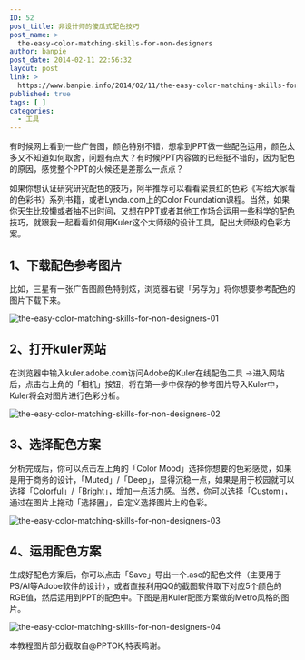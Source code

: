 ```yaml
---
ID: 52
post_title: 非设计师的傻瓜式配色技巧
post_name: >
  the-easy-color-matching-skills-for-non-designers
author: banpie
post_date: 2014-02-11 22:56:32
layout: post
link: >
  https://www.banpie.info/2014/02/11/the-easy-color-matching-skills-for-non-designers/
published: true
tags: [ ]
categories:
  - 工具
---
```

有时候网上看到一些广告图，颜色特别不错，想拿到PPT做一些配色运用，颜色太多又不知道如何取舍，问题有点大？有时候PPT内容做的已经挺不错的，因为配色的原因，感觉整个PPT的火候还是差那么一点点？	

如果你想认证研究研究配色的技巧，阿半推荐可以看看梁景红的色彩《写给大家看的色彩书》系列书籍，或者Lynda.com上的Color Foundation课程。当然，如果你天生比较懒或者抽不出时间，又想在PPT或者其他工作场合运用一些科学的配色技巧，就跟我一起看看如何用Kuler这个大师级的设计工具，配出大师级的色彩方案。	

## 1、下载配色参考图片	

比如，三星有一张广告图颜色特别炫，浏览器右键「另存为」将你想要参考配色的图片下载下来。	

![the-easy-color-matching-skills-for-non-designers-01](http://7arnhx.com1.z0.glb.clouddn.com/wp-content/uploads/2014/02/the-easy-color-matching-skills-for-non-designers-01.jpg)

## 2、打开kuler网站		

在浏览器中输入kuler.adobe.com访问Adobe的Kuler在线配色工具 -&gt;进入网站后，点击右上角的「相机」按钮，将在第一步中保存的参考图片导入Kuler中，Kuler将会对图片进行色彩分析。		

![the-easy-color-matching-skills-for-non-designers-02](http://7arnhx.com1.z0.glb.clouddn.com/wp-content/uploads/2014/02/the-easy-color-matching-skills-for-non-designers-02.png)

## 3、选择配色方案		

分析完成后，你可以点击左上角的「Color Mood」选择你想要的色彩感觉，如果是用于商务的设计，「Muted」/「Deep」，显得沉稳一点，如果是用于校园就可以选择「Colorful」/「Bright」，增加一点活力感。当然，你可以选择「Custom」，通过在图片上拖动「选择圈」，自定义选择图片上的色彩。		

![the-easy-color-matching-skills-for-non-designers-03](http://7arnhx.com1.z0.glb.clouddn.com/wp-content/uploads/2014/02/the-easy-color-matching-skills-for-non-designers-03.png)

## 4、运用配色方案		

生成好配色方案后，你可以点击「Save」导出一个.ase的配色文件（主要用于PS/AI等Adobe软件的设计），或者直接利用QQ的截图软件取下对应5个颜色的RGB值，然后运用到PPT的配色中。下图是用Kuler配图方案做的Metro风格的图片。		

![the-easy-color-matching-skills-for-non-designers-04](http://7arnhx.com1.z0.glb.clouddn.com/wp-content/uploads/2014/02/the-easy-color-matching-skills-for-non-designers-04.jpg)

本教程图片部分截取自@PPTOK,特表鸣谢。